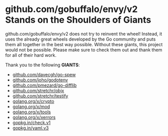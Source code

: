 # github.com/gobuffalo/envy/v2 Stands on the Shoulders of Giants

github.com/gobuffalo/envy/v2 does not try to reinvent the wheel! Instead, it uses the already great wheels developed by the Go community and puts them all together in the best way possible. Without these giants, this project would not be possible. Please make sure to check them out and thank them for all of their hard work.

Thank you to the following **GIANTS**:

* [github.com/davecgh/go-spew](https://godoc.org/github.com/davecgh/go-spew)
* [github.com/joho/godotenv](https://godoc.org/github.com/joho/godotenv)
* [github.com/pmezard/go-difflib](https://godoc.org/github.com/pmezard/go-difflib)
* [github.com/stretchr/objx](https://godoc.org/github.com/stretchr/objx)
* [github.com/stretchr/testify](https://godoc.org/github.com/stretchr/testify)
* [golang.org/x/crypto](https://godoc.org/golang.org/x/crypto)
* [golang.org/x/mod](https://godoc.org/golang.org/x/mod)
* [golang.org/x/tools](https://godoc.org/golang.org/x/tools)
* [golang.org/x/xerrors](https://godoc.org/golang.org/x/xerrors)
* [gopkg.in/check.v1](https://godoc.org/gopkg.in/check.v1)
* [gopkg.in/yaml.v3](https://godoc.org/gopkg.in/yaml.v3)
